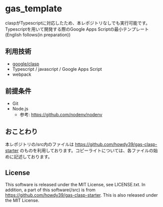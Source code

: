 # gas_template
claspがTypescriptに対応したため、本レポジトリなしでも実行可能です。  
Typescriptを用いて開発する際のGoogle Apps Scriptの最小テンプレート
(English follows(in preparation))

## 利用技術
- [google/clasp](https://github.com/google/clasp)
- Typescript / javascript / Google Apps Script
- webpack

## 前提条件
- Git
- Node.js
    - 参考: https://github.com/nodenv/nodenv

## おことわり
本レポジトリの/src内のファイルは https://github.com/howdy39/gas-clasp-starter のものを利用しております。コピーライトについては、各ファイルの始めに記述しております。

## License
This software is released under the MIT License, see LICENSE.txt.
In addition, a part of this software(/src) is from https://github.com/howdy39/gas-clasp-starter. This is also released under the MIT License.